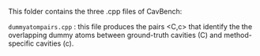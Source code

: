 This folder contains the three .cpp files of CavBench:

<code>dummyatompairs.cpp</code> : this file produces the pairs <C,c> that identify the the overlapping dummy atoms between ground-truth cavities (C) and method-specific cavities (c).

